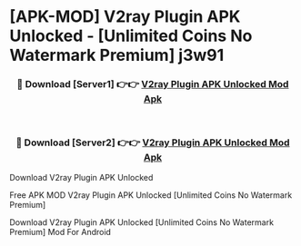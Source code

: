 # [APK-MOD] V2ray Plugin APK Unlocked - [Unlimited Coins No Watermark Premium] j3w91



<div align="center">
<h3>🔴 Download [Server1] 👉👉 <a href="https://momento.my/?title=V2ray_Plugin_APK_Unlocked">V2ray Plugin APK Unlocked Mod Apk</a></h3><br>

<h3>🔴 Download [Server2] 👉👉 <a href="https://momento.my/?title=V2ray_Plugin_APK_Unlocked">V2ray Plugin APK Unlocked Mod Apk</a></h3>
</div>



Download V2ray Plugin APK Unlocked 

Free APK MOD V2ray Plugin APK Unlocked [Unlimited Coins No Watermark Premium]

Download V2ray Plugin APK Unlocked [Unlimited Coins No Watermark Premium] Mod For Android
